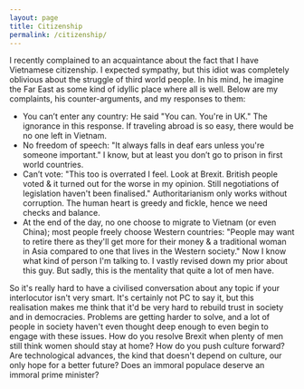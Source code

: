 ```yaml
---
layout: page
title: Citizenship
permalink: /citizenship/
---
```


I recently complained to an acquaintance about the fact that I have Vietnamese citizenship. I expected sympathy, but this idiot was completely oblivious about the struggle of third world people. In his mind, he imagine the Far East as some kind of idyllic place where all is well. Below are my complaints, his counter-arguments, and my responses to them:

- You can’t enter any country: He said "You can. You're in UK." The ignorance in this response. If traveling abroad is so easy, there would be no one left in Vietnam.
- No freedom of speech: "It always falls in deaf ears unless you're someone important." I know, but at least you don’t go to prison in first world countries.
- Can’t vote: "This too is overrated I feel. Look at Brexit. British people voted & it turned out for the worse in my opinion. Still negotiations of legislation haven't been finalised." Authoritarianism only works without corruption. The human heart is greedy and fickle, hence we need checks and balance.
- At the end of the day, no one choose to migrate to Vietnam (or even China); most people freely choose Western countries: "People may want to retire there as they'll get more for their money & a traditional woman in Asia compared to one that lives in the Western society." Now I know what kind of person I'm talking to. I vastly revised down my prior about this guy. But sadly, this is the mentality that quite a lot of men have.

So it's really hard to have a civilised conversation about any topic if your interlocutor isn't very smart. It's certainly not PC to say it, but this realisation makes me think that it'd be very hard to rebuild trust in society and in democracies. Problems are getting harder to solve, and a lot of people in society haven't even thought deep enough to even begin to engage with these issues. How do you resolve Brexit when plenty of men still think women should stay at home? How do you push culture forward? Are technological advances, the kind that doesn't depend on culture, our only hope for a better future? Does an immoral populace deserve an immoral prime minister?